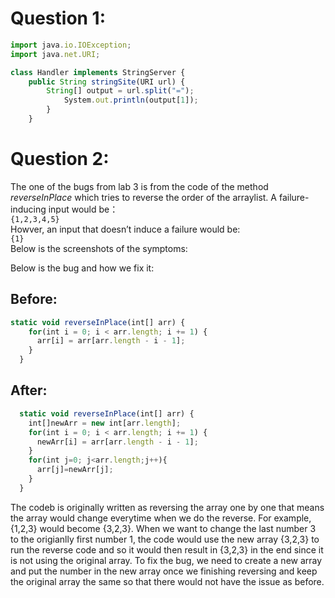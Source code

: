 # Question 1:
```js
import java.io.IOException;
import java.net.URI;

class Handler implements StringServer {
    public String stringSite(URI url) {
        String[] output = url.split("=");
            System.out.println(output[1]);
        }
    }
```
# Question 2:
The one of the bugs from lab 3 is from the code of the method _reverseInPlace_ which tries to reverse the order of the arraylist.  A failure-inducing input would be：<br>
`{1,2,3,4,5}`<br>
Howver, an input that doesn’t induce a failure would be:<br>
`{1}`<br>
Below is the screenshots of the symptoms:<br>


Below is the bug and how we fix it:
## Before:
```js
static void reverseInPlace(int[] arr) {
    for(int i = 0; i < arr.length; i += 1) {
      arr[i] = arr[arr.length - i - 1];
    }
  }
```
## After:
```js
  static void reverseInPlace(int[] arr) {
    int[]newArr = new int[arr.length];
    for(int i = 0; i < arr.length; i += 1) {
      newArr[i] = arr[arr.length - i - 1];
    }
    for(int j=0; j<arr.length;j++){
      arr[j]=newArr[j];
    }
  }
```
  
 



The codeb is originally written as reversing the array one by one that means the array would change everytime when we do the reverse. For example, {1,2,3} would 
become {3,2,3}. When we want to change the last number 3 to the origianlly first number 1, the code would use the new array {3,2,3} to run the reverse code and so it 
would then result in {3,2,3} in the end since it is not using the original array. To fix the bug, we need to create a new array and put the number in the new array once
we finishing reversing and keep the original array the same so that there would not have the issue as before. 
